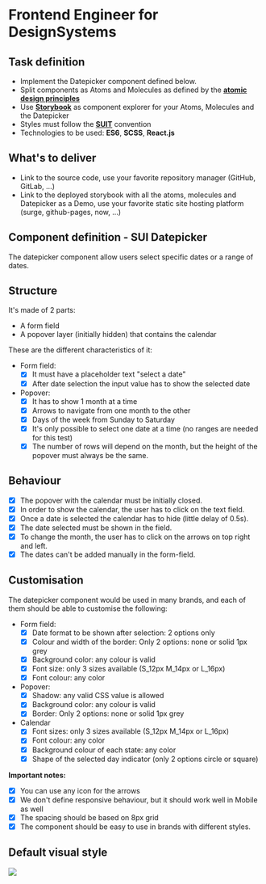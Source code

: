 # Frontend Engineer for DesignSystems

## Task definition

- Implement the Datepicker component defined below.
- Split components as Atoms and Molecules as defined by the [**atomic design principles**](https://bradfrost.com/blog/post/atomic-web-design/)
- Use [**Storybook**](https://storybook.js.org/) as component explorer for your Atoms, Molecules and the Datepicker
- Styles must follow the [**SUIT**](https://github.com/suitcss/suit/blob/master/doc/naming-conventions.md) convention
- Technologies to be used: **ES6**, **SCSS**, **React.js**

## What's to deliver

- Link to the source code, use your favorite repository manager (GitHub, GitLab, ...)
- Link to the deployed storybook with all the atoms, molecules and Datepicker as a Demo, use your favorite static site hosting platform (surge, github-pages, now, ...)

## Component definition - SUI Datepicker

The datepicker component allow users select specific dates or a range of dates.

## Structure

It's made of 2 parts:

- A form field
- A popover layer (initially hidden) that contains the calendar

These are the different characteristics of it:

- Form field:
	- [x] It must have a placeholder text "select a date"
	- [x] After date selection the input value has to show the selected date
- Popover:
	- [x] It has to show 1 month at a time
	- [x] Arrows to navigate from one month to the other
	- [x] Days of the week from Sunday to Saturday
	- [x] It's only possible to select one date at a time (no ranges are needed for this test)
	- [x] The number of rows will depend on the month, but the height of the popover must always be the same.

## Behaviour

- [x] The popover with the calendar must be initially closed.
- [x] In order to show the calendar, the user has to click on the text field.
- [x] Once a date is selected the calendar has to hide (little delay of 0.5s).
- [x] The date selected must be shown in the field.
- [x] To change the month, the user has to click on the arrows on top right and left.
- [x] The dates can't be added manually in the form-field.

## Customisation

The datepicker component would be used in many brands, and each of them should be able to customise the following:

- Form field:
	- [x] Date format to be shown after selection: 2 options only
	- [x] Colour and width of the border: Only 2 options: none or solid 1px grey
	- [x] Background color: any colour is valid
	- [x] Font size: only 3 sizes available (S_12px M_14px or L_16px)
	- [x] Font colour: any color
- Popover:
	- [x] Shadow: any valid CSS value is allowed
	- [x] Background color: any colour is valid
	- [x] Border: Only 2 options: none or solid 1px grey
- Calendar
	- [x] Font sizes: only 3 sizes available (S_12px M_14px or L_16px)
	- [x] Font colour: any color
	- [x] Background colour of each state: any color
	- [x] Shape of the selected day indicator (only 2 options circle or square)

**Important notes:**

- [x] You can use any icon for the arrows
- [x] We don't define responsive behaviour, but it should work well in Mobile as well
- [x] The spacing should be based on 8px grid
- [x] The component should be easy to use in brands with different styles.

## Default visual style

![](https://paper-attachments.dropbox.com/s_5E16DF4258C3C0988EF484789BFF25C85D24B1C1AF84DD1A574A9E387A222915_1570002946159_DatePicker+for+Test.jpg)